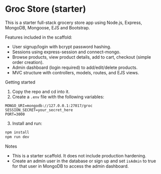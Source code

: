 # Groc Store (starter)

This is a starter full-stack grocery store app using Node.js, Express, MongoDB, Mongoose, EJS and Bootstrap.

Features included in the scaffold:
- User signup/login with bcrypt password hashing.
- Sessions using express-session and connect-mongo.
- Browse products, view product details, add to cart, checkout (simple order creation).
- Admin dashboard (login required) to add/edit/delete products.
- MVC structure with controllers, models, routes, and EJS views.

Getting started
1. Copy the repo and cd into it.
2. Create a `.env` file with the following variables:

```
MONGO_URI=mongodb://127.0.0.1:27017/groc
SESSION_SECRET=your_secret_here
PORT=3000
```

3. Install and run:

```powershell
npm install
npm run dev
```

Notes
- This is a starter scaffold. It does not include production hardening.
- Create an admin user in the database or sign up and set `isAdmin` to true for that user in MongoDB to access the admin dashboard.
